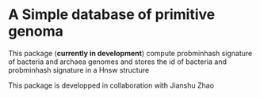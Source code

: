 # A Simple database of primitive genoma

This package (**currently in development**) compute probminhash signature of  bacteria and archaea genomes and stores the id of bacteria and probminhash signature in a Hnsw structure

This package is developped in collaboration with Jianshu Zhao

